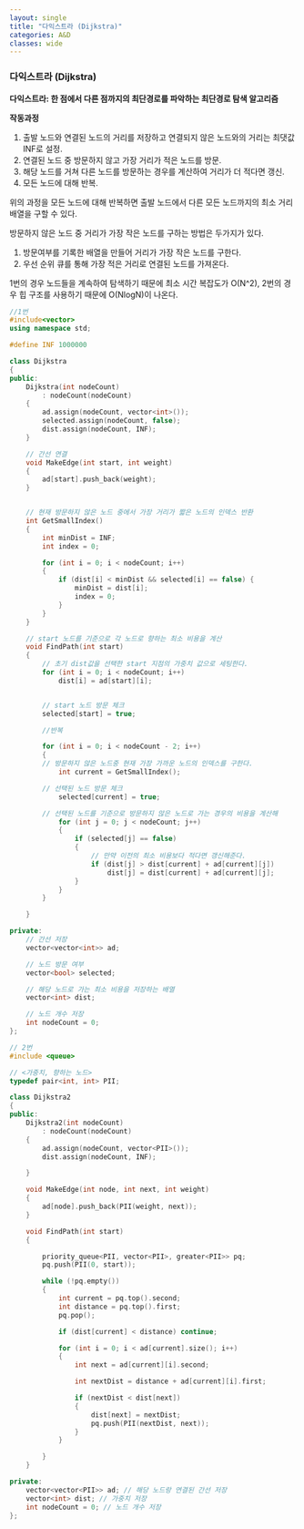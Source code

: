 ```yaml
---
layout: single
title: "다익스트라 (Dijkstra)"
categories: A&D
classes: wide
---
```


### 다익스트라 (Dijkstra)

**다익스트라: 한 점에서 다른 점까지의 최단경로를 파악하는 최단경로 탐색 알고리즘**

**작동과정**
1. 출발 노드와 연결된 노드의 거리를 저장하고 연결되지 않은 노드와의 거리는 최댓값 INF로 설정.
2. 연결된 노드 중 방문하지 않고 가장 거리가 적은 노드를 방문.
3. 해당 노드를 거쳐 다른 노드를 방문하는 경우를 계산하여 거리가 더 적다면 갱신.
4. 모든 노드에 대해 반복.

위의 과정을 모든 노드에 대해 반복하면 출발 노드에서 다른 모든 노드까지의 최소 거리 배열을 구할 수 있다.

방문하지 않은 노드 중 거리가 가장 작은 노드를 구하는 방법은 두가지가 있다.
1. 방문여부를 기록한 배열을 만들어 거리가 가장 작은 노드를 구한다.
2. 우선 순위 큐를 통해 가장 적은 거리로 연결된 노드를 가져온다.

1번의 경우 노드들을 계속하여 탐색하기 때문에 최소 시간 복잡도가 O(N^2), 2번의 경우 힙 구조를 사용하기 때문에 O(NlogN)이 나온다.

```cpp
//1번
#include<vector>
using namespace std;

#define INF 1000000

class Dijkstra
{
public:
    Dijkstra(int nodeCount)
        : nodeCount(nodeCount)
    {
        ad.assign(nodeCount, vector<int>());
        selected.assign(nodeCount, false);
        dist.assign(nodeCount, INF);
    }

    // 간선 연결
    void MakeEdge(int start, int weight)
    {
        ad[start].push_back(weight);
    }


    // 현재 방문하지 않은 노드 중에서 가장 거리가 짧은 노드의 인덱스 반환
    int GetSmallIndex()
    {
        int minDist = INF;
        int index = 0;

        for (int i = 0; i < nodeCount; i++)
        {
            if (dist[i] < minDist && selected[i] == false) {
                minDist = dist[i];
                index = 0;
            }
        }
    }

    // start 노드를 기준으로 각 노드로 향하는 최소 비용을 계산
    void FindPath(int start)
    {
        // 초기 dist값을 선택한 start 지점의 가중치 값으로 세팅한다.
        for (int i = 0; i < nodeCount; i++)
            dist[i] = ad[start][i];


        // start 노드 방문 체크
        selected[start] = true;

        //반복

        for (int i = 0; i < nodeCount - 2; i++)
        {
        // 방문하지 않은 노드중 현재 가장 가까운 노드의 인덱스를 구한다.
            int current = GetSmallIndex();

        // 선택된 노드 방문 체크
            selected[current] = true;

        // 선택된 노드를 기준으로 방문하지 않은 노드로 가는 경우의 비용을 계산해
            for (int j = 0; j < nodeCount; j++)
            {
                if (selected[j] == false)
                {
                    // 만약 이전의 최소 비용보다 적다면 갱신해준다.
                    if (dist[j] > dist[current] + ad[current][j])
                        dist[j] = dist[current] + ad[current][j];
                }
            }
        }

    }

private:
    // 간선 저장
    vector<vector<int>> ad;

    // 노드 방문 여부
    vector<bool> selected;

    // 해당 노드로 가는 최소 비용을 저장하는 배열
    vector<int> dist;

    // 노드 개수 저장
    int nodeCount = 0;
};
```


```cpp
// 2번
#include <queue>

// <가중치, 향하는 노드>
typedef pair<int, int> PII;

class Dijkstra2
{
public:
    Dijkstra2(int nodeCount)
        : nodeCount(nodeCount)
    {
        ad.assign(nodeCount, vector<PII>());
        dist.assign(nodeCount, INF);

    }

    void MakeEdge(int node, int next, int weight)
    {
        ad[node].push_back(PII(weight, next));
    }

    void FindPath(int start)
    {

        priority_queue<PII, vector<PII>, greater<PII>> pq;
        pq.push(PII(0, start));

        while (!pq.empty())
        {
            int current = pq.top().second;
            int distance = pq.top().first;
            pq.pop();

            if (dist[current] < distance) continue;

            for (int i = 0; i < ad[current].size(); i++)
            {
                int next = ad[current][i].second;

                int nextDist = distance + ad[current][i].first;

                if (nextDist < dist[next])
                {
                    dist[next] = nextDist;
                    pq.push(PII(nextDist, next));
                }
            }

        }
    }

private:
    vector<vector<PII>> ad; // 해당 노드랑 연결된 간선 저장
    vector<int> dist; // 가중치 저장
    int nodeCount = 0; // 노드 개수 저장
};
```
